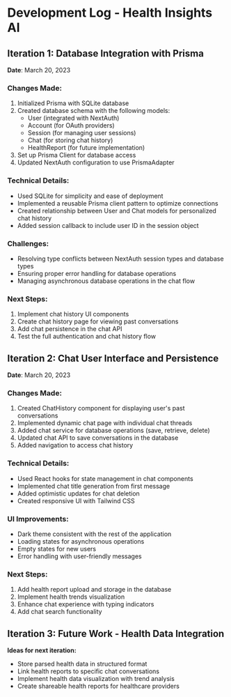 # Development Log - Health Insights AI

## Iteration 1: Database Integration with Prisma

**Date**: March 20, 2023

### Changes Made:
1. Initialized Prisma with SQLite database
2. Created database schema with the following models:
   - User (integrated with NextAuth)
   - Account (for OAuth providers)
   - Session (for managing user sessions)
   - Chat (for storing chat history)
   - HealthReport (for future implementation)
3. Set up Prisma Client for database access
4. Updated NextAuth configuration to use PrismaAdapter

### Technical Details:
- Used SQLite for simplicity and ease of deployment
- Implemented a reusable Prisma client pattern to optimize connections
- Created relationship between User and Chat models for personalized chat history
- Added session callback to include user ID in the session object

### Challenges:
- Resolving type conflicts between NextAuth session types and database types
- Ensuring proper error handling for database operations
- Managing asynchronous database operations in the chat flow

### Next Steps:
1. Implement chat history UI components
2. Create chat history page for viewing past conversations
3. Add chat persistence in the chat API
4. Test the full authentication and chat history flow

## Iteration 2: Chat User Interface and Persistence

**Date**: March 20, 2023

### Changes Made:
1. Created ChatHistory component for displaying user's past conversations
2. Implemented dynamic chat page with individual chat threads
3. Added chat service for database operations (save, retrieve, delete)
4. Updated chat API to save conversations in the database
5. Added navigation to access chat history

### Technical Details:
- Used React hooks for state management in chat components
- Implemented chat title generation from first message
- Added optimistic updates for chat deletion
- Created responsive UI with Tailwind CSS

### UI Improvements:
- Dark theme consistent with the rest of the application
- Loading states for asynchronous operations
- Empty states for new users
- Error handling with user-friendly messages

### Next Steps:
1. Add health report upload and storage in the database
2. Implement health trends visualization
3. Enhance chat experience with typing indicators
4. Add chat search functionality

## Iteration 3: Future Work - Health Data Integration

**Ideas for next iteration:**
- Store parsed health data in structured format
- Link health reports to specific chat conversations
- Implement health data visualization with trend analysis
- Create shareable health reports for healthcare providers 